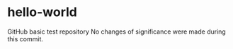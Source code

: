 # hello-world
GitHub basic test repository
No changes of significance were made during this commit.
